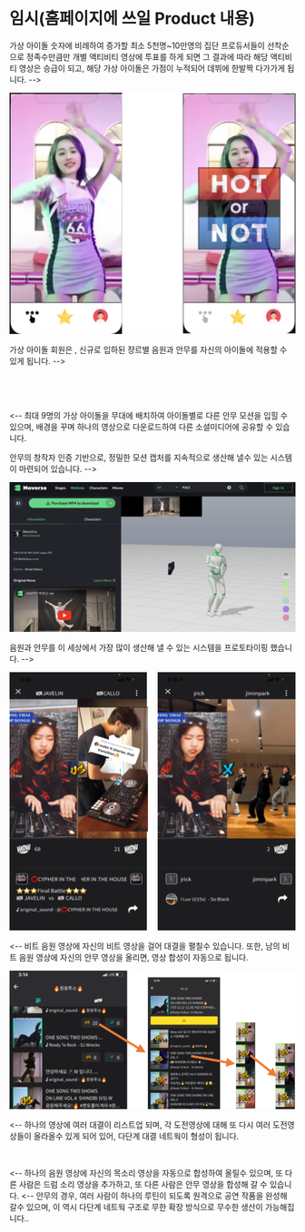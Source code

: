 # 임시(홈페이지에 쓰일 Product 내용)

가상 아이돌 숫자에 비례하여 증가할 최소 5천명\~10만명의 집단 프로듀서들이 선착순으로 정족수만큼만 개별 액티비티 영상에 투표를 하게 되면 그 결과에 따라 해당 액티비티 영상은 승급이 되고, 해당 가상 아이돌은 가점이 누적되어 데뷔에 한발짝 다가가게 됩니다. -->&#x20;

![](<.gitbook/assets/image (5) (1).png>)

가상 아이돌 회원은 , 신규로 입하된 쟝르별 음원과 안무를 자신의 아이돌에 적용할 수 있게 됩니다. -->

<figure><img src=".gitbook/assets/스크린샷 2023-04-26 오후 12.04.19.png" alt=""><figcaption></figcaption></figure>

<figure><img src=".gitbook/assets/스크린샷 2023-04-26 오후 12.20.45.png" alt=""><figcaption></figcaption></figure>

<-- 최대 9명의 가상 아이돌을 무대에 배치하여 아이돌별로 다른 안무 모션을 입힐 수 있으며, 배경을 꾸며 하나의  영상으로 다운로드하여 다른 소셜미디어에 공유할 수  있습니다.

안무의 창작자 인증 기반으로, 정밀한 모션 캡처를 지속적으로 생산해 낼수 있는 시스템이 마련되어 있습니다. -->&#x20;

![](.gitbook/assets/registered.png)

음원과 안무를 이 세상에서 가장 많이  생산해 낼 수 있는 시스템을 프로토타이핑 했습니다. -->&#x20;

![](<.gitbook/assets/image (4) (2).png>)

&#x20;<-- 비트 음원 영상에 자신의 비트 영상을 걸어 대결을 펼칠수 있습니다. 또한, 남의 비트 음원 영상에 자신의 안무 영상을 올리면, 영상 합성이 자동으로 됩니다.



![](<.gitbook/assets/image (6) (1).png>)

<-- 하나의 영상에 여러 대결이 리스트업 되며, 각 도전영상에 대해 또 다시 여러 도전영상들이 올라올수 있게 되어 있어, 다단계 대결 네트웍이 형성이 됩니다.

<figure><img src=".gitbook/assets/스크린샷 2023-04-26 오후 12.11.18.png" alt=""><figcaption></figcaption></figure>

<-- 하나의 음원 영상에 자신의 목소리 영상을 자동으로 합성하여 올릴수 있으며, 또 다른 사람은 드럼 소리 영상을 추가하고, 또 다른 사람은 안무 영상을 합성해 갈 수 있습니다.    <-- 안무의 경우, 여러 사람이 하나의 루틴이 되도록 원격으로 공연 작품을 완성해 갈수 있으며, 이 역시 다단계 네트웍 구조로 무한 확장 방식으로 무수한 생산이 가능해집니다..
